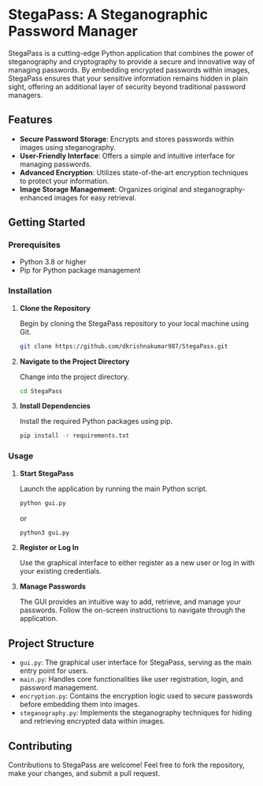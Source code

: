 # StegaPass: A Steganographic Password Manager

StegaPass is a cutting-edge Python application that combines the power of steganography and cryptography to provide a secure and innovative way of managing passwords. By embedding encrypted passwords within images, StegaPass ensures that your sensitive information remains hidden in plain sight, offering an additional layer of security beyond traditional password managers.

## Features

- **Secure Password Storage**: Encrypts and stores passwords within images using steganography.
- **User-Friendly Interface**: Offers a simple and intuitive interface for managing passwords.
- **Advanced Encryption**: Utilizes state-of-the-art encryption techniques to protect your information.
- **Image Storage Management**: Organizes original and steganography-enhanced images for easy retrieval.

## Getting Started

### Prerequisites

- Python 3.8 or higher
- Pip for Python package management

### Installation

1. **Clone the Repository**

   Begin by cloning the StegaPass repository to your local machine using Git.

   ```sh
   git clone https://github.com/dkrishnakumar987/StegaPass.git
   ```

2. **Navigate to the Project Directory**

   Change into the project directory.

   ```sh
   cd StegaPass
   ```

3. **Install Dependencies**

   Install the required Python packages using pip.

   ```sh
   pip install -r requirements.txt
   ```

### Usage

1. **Start StegaPass**

   Launch the application by running the main Python script.

   ```sh
   python gui.py
   ```
   or
   ```bash
   python3 gui.py
   ```

2. **Register or Log In**

   Use the graphical interface to either register as a new user or log in with your existing credentials.

3. **Manage Passwords**

   The GUI provides an intuitive way to add, retrieve, and manage your passwords. Follow the on-screen instructions to navigate through the application.

## Project Structure

- `gui.py`: The graphical user interface for StegaPass, serving as the main entry point for users.
- `main.py`: Handles core functionalities like user registration, login, and password management.
- `encryption.py`: Contains the encryption logic used to secure passwords before embedding them into images.
- `steganography.py`: Implements the steganography techniques for hiding and retrieving encrypted data within images.

## Contributing

Contributions to StegaPass are welcome! Feel free to fork the repository, make your changes, and submit a pull request.
